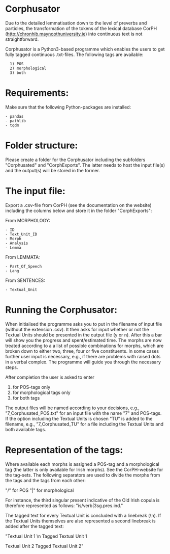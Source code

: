 # Corphusator

Due to the detailed lemmatisation down to the level of preverbs and particles, the transformation of the tokens of the lexical database CorPH (http://chronhib.maynoothuniversity.ie) into continuous text is not straightforward.

Corphusator is a Python3-based programme which enables the users to get fully tagged continuous .txt-files. The following tags are available:

      1) POS
      2) morphological
      3) both

# Requirements:

Make sure that the following Python-packages are installed:

    - pandas
    - pathlib
    - tqdm

# Folder structure:
Please create a folder for the Corphusator including the subfolders "Corphusated" and "CorphExports". The latter needs to host the input file(s) and
the output(s) will be stored in the former.

# The input file:
Export a .csv-file from CorPH (see the documentation on the website) including the columns below and store it in the folder "CorphExports":

  From MORPHOLOGY:
  
    - ID
    - Text_Unit_ID
    - Morph
    - Analysis
    - Lemma
  From LEMMATA:
  
    - Part_Of_Speech
    - Lang
  From SENTENCES:
  
    - Textual_Unit

# Running the Corphusator:
When initialised the programme asks you to put in the filename of input file (without the extension .csv). It then asks for input whether or not the
Textual Units should be presented in the output file (y or n). After this a bar will show you the progress and spent/estimated time. The morphs are now
treated according to a a list of possible combinations for morphs, which are broken down to either two, three, four or five constituents.
In some cases further user input is necessary, e.g., if there are problems with raised dots in a verbal complex. The programme will guide you through the
necessary steps.

After completion the user is asked to enter

  1) for POS-tags only
  2) for morphological tags only
  3) for both tags

The output files will be named according to your decisions, e.g., "7_Corphusated_POS.txt" for an input file with the name "7" and POS-tags.
If the option including the Textual Units is chosen "TU" is added to the filename, e.g., "7_Corphusated_TU" for a file including the Textual Units and both available tags.

# Representation of the tags:
Where available each morphs is assigned a POS-tag and a morphological tag (the latter is only available for Irish morphs). See the CorPH-website for the tag-sets.
The following separators are used to divide the morphs from the tags and the tags from each other:

  "/" for POS
  "|" for morphological

For instance, the third singular present indicative of the Old Irish copula is therefore
represented as follows: "is/verb|3sg.pres.ind."

The tagged text for every Textual Unit is concluded with a linebreak (\n). If the Textual Units themselves are also represented a second linebreak is
added after the tagged text:

  "Textual Unit 1 \n
  Tagged Textual Unit 1

  Textual Unit 2
  Tagged Textual Unit 2"

